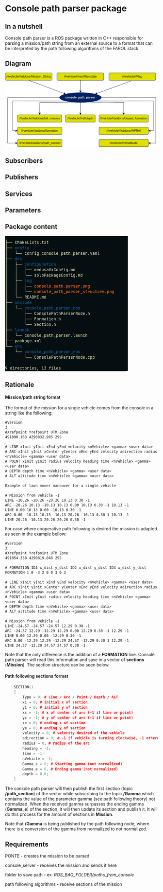 # Console path parser package

## In a nutshell
Console path parser is a ROS package written in C++ responsible for parsing a mission/path string from an external source to a format that can be interpreted by the path following algorithms of the FAROL stack.


## Diagram

![console_path_parser Diagram](img/console_path_parser.png)

## Subscribers

## Publishers

## Services

## Parameters

## Package content

![console_path_parser struct](img/console_path_parser_structure.png)

## Rationale

#### Mission/path string format

The format of the mission for a single vehicle comes from the console in a string like the following:
```
#Version
3
#Xrefpoint Yrefpoint UTM Zone
491890.163 4290832.905 29S

# LINE xInit yInit xEnd yEnd velocity <nVehicle> <gamma> <user data>
# ARC xInit yInit xCenter yCenter xEnd yEnd velocity adirection radius <nVehicle> <gamma> <user data>
# POINT xInit yInit radius velocity heading time <nVehicle> <gamma> <user data>
# DEPTH depth time <nVehicle> <gamma> <user data>
# ALT altitude time <nVehicle> <gamma> <user data>

Example of lawn mower maneuver for a single vehicle

# Mission from vehicle -1
LINE -20.26 -20.26 -20.26 10.13 0.30 -1 
ARC -20.26 10.13 -10.13 10.13 0.00 10.13 0.30 -1 10.13 -1 
LINE 0.00 10.13 0.00 -10.13 0.30 -1 
ARC 0.00 -10.13 10.13 -10.13 20.26 -10.13 0.30 1 10.13 -1 
LINE 20.26 -10.13 20.26 20.26 0.30 -1 
```

For case where cooperative path following is desired the mission is adapted as seen in the example bellow:
```
#Version
3
#Xrefpoint Yrefpoint UTM Zone
491854.338 4290819.848 29S

# FORMATION ID1 x_dist y_dist ID2 x_dist y_dist ID3 x_dist y_dist
FORMATION 1 0 -3 2 0 0 3 0 3

# LINE xInit yInit xEnd yEnd velocity <nVehicle> <gamma> <user data>
# ARC xInit yInit xCenter yCenter xEnd yEnd velocity adirection radius <nVehicle> <gamma> <user data>
# POINT xInit yInit radius velocity heading time <nVehicle> <gamma> <user data>
# DEPTH depth time <nVehicle> <gamma> <user data>
# ALT altitude time <nVehicle> <gamma> <user data>

# Mission from vehicle -1
LINE -24.57 -24.57 -24.57 12.29 0.30 -1 
ARC -24.57 12.29 -12.29 12.29 0.00 12.29 0.30 -1 12.29 -1 
LINE 0.00 12.29 0.00 -12.29 0.30 -1 
ARC 0.00 -12.29 12.29 -12.29 24.57 -12.29 0.30 1 12.29 -1 
LINE 24.57 -12.29 24.57 24.57 0.30 -1 
```

Note that the only difference is the addition of a **FORMATION** line.
Console path parser will read this information and save in a vector of **sections** (**Mission**). The section structure can be seen below.

#### Path following sections format

```c++
	SECTION()
	{
		Type = 0; # Line / Arc / Point / Depth / ALT
		xi = 0; # initial x of section
		yi = 0; # initial y of section
		xc = -1; # x of center of arc (-1 if line or point)
		yc = -1; # y of center of arc (-1 if line or point)
		xe = 0; # ending x of section
		ye = 0; # ending y of section
		velocity = 0; # velocity desired of the vehicle
		adirection = 0; # -1 if vehicle is turning clockwise, -1 otherwise (only applied to arcs)
		radius = 0; # radius of the arc
		heading = -1;
		time = -1; 
		nVehicle = -1;
		Gamma_s = 0; # Starting gamma (not normalized)
		Gamma_e = 0, # Ending gamma (not normalized)
        depth = 0.0;
	}
```

The console path parser will then publish the first section (topic **/path_section**) of the vector while subscribing to the topic **/Gamma** which contains the value of the parameter gamma (see path following theory) not normalized. When the received gamma surpasses the ending gamma (**Gamma_e**) of the section, it will then update its section and publish it. It will do this process for the amount of sections in **Mission**.

Note that **/Gamma** is being published by the path following node, where there is a conversion of the gamma from normalized to not normalized. 

## Requirements

PONTE - creates the mission to be parsed

console_server - receives the mission and sends it here

folder to save path - ex: *ROS_BAG_FOLDER/paths_from_console*

path following algorithms - receive sections of the mission